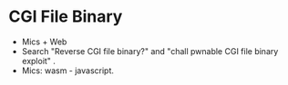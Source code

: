 # CGI File Binary 

- Mics + Web
- Search "Reverse CGI file binary?" and "chall pwnable CGI file binary exploit" .
- Mics: wasm - javascript.
